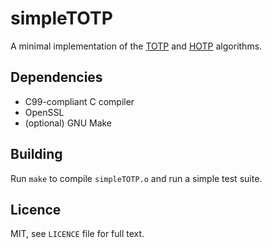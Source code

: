 # simpleTOTP

A minimal implementation of the [TOTP](https://tools.ietf.org/html/rfc6238) and [HOTP](https://tools.ietf.org/html/rfc4226) algorithms.

## Dependencies

- C99-compliant C compiler
- OpenSSL
- (optional) GNU Make

## Building

Run `make` to compile `simpleTOTP.o` and run a simple test suite.

## Licence

MIT, see `LICENCE` file for full text.
